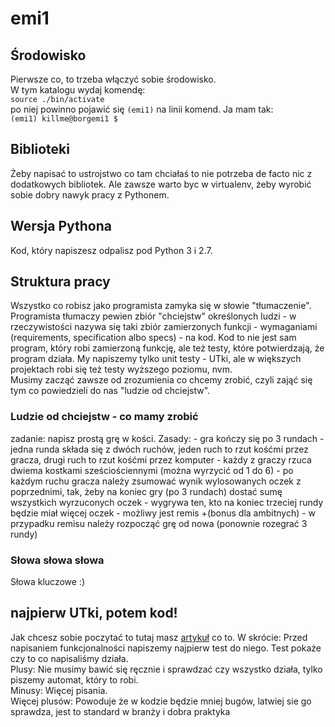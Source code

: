 # emi1

## Środowisko
Pierwsze co, to trzeba włączyć sobie środowisko.  
W tym katalogu wydaj komendę:  
`source ./bin/activate`  
po niej powinno pojawić się `(emi1)` na linii komend. Ja mam tak:  
`(emi1) killme@borgemi1 $ `  

## Biblioteki
Żeby napisać to ustrojstwo co tam chciałaś to nie potrzeba de facto nic z dodatkowych bibliotek. Ale zawsze warto byc w virtualenv, żeby wyrobić sobie dobry nawyk pracy z Pythonem.

## Wersja Pythona
Kod, który napiszesz odpalisz pod Python 3 i 2.7.

## Struktura pracy
Wszystko co robisz jako programista zamyka się w słowie "tłumaczenie". Programista tłumaczy pewien zbiór "chciejstw" określonych ludzi - w rzeczywistości nazywa się taki zbiór zamierzonych funkcji - wymaganiami (requirements, specification albo specs) - na kod. Kod to nie jest sam program, który robi zamierzoną funkcję, ale też testy, które potwierdzają, że program działa. My napiszemy tylko unit testy - UTki, ale w większych projektach robi się też testy wyższego poziomu, nvm.  
Musimy zacząć zawsze od zrozumienia co chcemy zrobić, czyli zająć się tym co powiedzieli do nas "ludzie od chciejstw".
### Ludzie od chciejstw - co mamy zrobić

zadanie:   napisz prostą grę w kości. Zasady: - gra kończy się po 3 rundach - jedna runda składa się z dwóch ruchów, jeden ruch to rzut kośćmi przez gracza, drugi ruch to rzut kośćmi przez komputer - każdy z graczy rzuca dwiema kostkami sześciościennymi (można wyrzycić od 1 do 6) - po każdym ruchu gracza należy zsumować wynik wylosowanych oczek z poprzednimi, tak, żeby na koniec gry (po 3 rundach) dostać sumę wszystkich wyrzuconych oczek - wygrywa ten, kto na koniec trzeciej rundy będzie miał więcej oczek - możliwy jest remis +(bonus dla ambitnych) - w przypadku remisu należy rozpocząć grę od nowa (ponownie rozegrać 3 rundy)

### Słowa słowa słowa
Słowa kluczowe :)

## najpierw UTki, potem kod!
Jak chcesz sobie poczytać to tutaj masz [artykuł](http://code.tutsplus.com/tutorials/beginning-test-driven-development-in-python--net-30137) co to.
W skrócie: Przed napisaniem funkcjonalności napiszemy najpierw test do niego. Test pokaże czy to co napisaliśmy działa.  
Plusy: Nie musimy bawić się ręcznie i sprawdzać czy wszystko działa, tylko piszemy automat, który to robi.  
Minusy: Więcej pisania.  
Więcej plusów: Powoduje że w kodzie będzie mniej bugów, latwiej sie go sprawdza, jest to standard w branży i dobra praktyka

